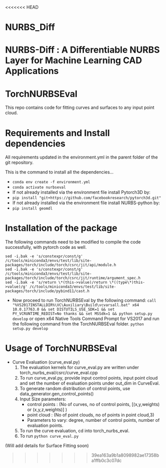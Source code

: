 <<<<<<< HEAD
# NURBS_Diff
NURBS-Diff : A Differentiable NURBS Layer for Machine Learning CAD Applications
=======
# TorchNURBSEval
This repo contains code for fitting curves and surfaces to any input point cloud.

# Requirements and Install dependencies
All requirements updated in the environment.yml in the parent folder of the git repository.

This is the command to install all the dependencies...
* `conda env create -f environment.yml`
* `conda activate nurbseval`
* If not already installed via the environment file install Pytorch3D by:
* `pip install "git+https://github.com/facebookresearch/pytorch3d.git" `
* If not already installed via the environment file install NURBS-python by:
* `pip install geomdl`

# Installation of the package
The following commands need to be modified to compile the code successfully, with pytorch code as well.

```
sed -i.bak -e 's/constexpr/const/g' /c/tools/miniconda3/envs/test/lib/site-packages/torch/include/torch/csrc/jit/api/module.h
sed -i.bak -e 's/constexpr/const/g' /c/tools/miniconda3/envs/test/lib/site-packages/torch/include/torch/csrc/jit/runtime/argument_spec.h
sed -i.bak -e 's/return \*(this->value)/return \*((type\*)this->value)/g' /c/tools/miniconda3/envs/test/lib/site-packages/torch/include/pybind11/cast.h
```

* Now proceed to run TorchNURBSEval by the following command:
`call "%VS2017INSTALLDIR%\VC\Auxiliary\Build\vcvarsall.bat" x64 10.0.17763.0 && set DISTUTILS_USE_SDK=1 && set PY_VCRUNTIME_REDIST=No thanks && set MSSdk=1 && python setup.py develop`
or open x64 Native Tools Command Prompt for VS2017 and run the following command from the TorchNURBSEval folder.
`python setup.py develop`

# Usage of TorchNURBSEval 

* Curve Evaluation (curve_eval.py)
  1. The evaluation kernels for curve_eval.py are written under torch_nurbs_eval/csrc/curve_eval.cpp
  2. To run curve_eval.py, provide input control points, input point cloud and set the number of evaluation points under out_dim in CurveEval.
	3. To generate random distribution of control points, use data_generator.gen_control_points()
	4. Input Size parameters:
	    * control points : (No of curves, no of control points, [(x,y,weights) or (x,y,z,weights)] )
	    * point cloud : (No of point clouds, no of points in point cloud,3)
	    * Parameters to vary: degree, number of control points, number of evaluation points.
	5. To run the curve evaluation, cd into torch_nurbs_eval.
	6. To run `python curve_eval.py`

(Will add details for Surface Fitting soon)
>>>>>>> 39ea163a9b1a8098982ae17358ba1ffb0c3c07dc

